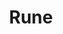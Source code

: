 ---
title: "Rune"

domain:
  grantedPower: |
    Free Scribe Scroll feat.
  spells: |
    1. {% spell_link erase %}
    1. {% spell_link secret-page %}
    1. {% spell_link glyph-of-warding %}
    1. {% spell_link explosive-runes %}
    1. {% spell_link planar-binding-lesser %}
    1. {% spell_link glyph-of-warding-greater %}
    1. {% spell_link instant-summons %}
    1. {% spell_link symbol-of-death %}
    1. {% spell_link teleportation-circle %}
---